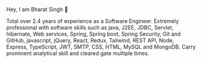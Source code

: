 Hey, I am Bharat Singh  👋

Total over 2.4 years of experience as a Software Engineer. Extremely professional with software skills such as java, J2EE, JDBC, Servlet, hibernate, Web services, Spring, Spring boot, Spring Security, Git and GitHub, javascript, jQuery, React, Redux, Tailwind, REST API, Node, Express, TypeScript, JWT, SMTP, CSS, HTML, MySQL and MongoDB. Carry prominent analytical skill and cleared gate multiple times.
